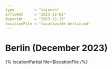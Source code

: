 ```yaml
---
type         = "sojourn"
arriveAt     = "2023-12-02"
departAt     = "2023-12-13"
locationFile = "location/de-berlin.md"
---
```


# Berlin (December 2023)

{% locationPartial file=$locationFile /%} 

